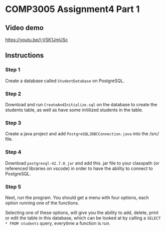 # COMP3005 Assignment4 Part 1

## Video demo
https://youtu.be/l-VSK1JmUSc

## Instructions
### Step 1
Create a database called `StudentDatabase` on PostgreSQL.

### Step 2
Download and run `CreateAndInitialize.sql` on the database to create the students table, as well as have some initilized students in the table.

### Step 3
Create a java project and add `PostgreSQLJDBCConnection.java` into the /src/ file.

### Step 4
Download `postgresql-42.7.0.jar` and add this .jar file to your classpath (or referenced libraries on vscode) in order to have the ability to connect to PostgreSQL.

### Step 5
Next, run the program. You should get a menu with four options, each option running one of the functions.

Selecting one of these options, will give you the ability to add, delete, print or edit the table in this database, which can be looked at by calling a `SELECT * FROM students` query, everytime a function is run.
